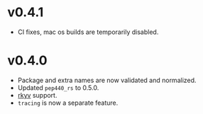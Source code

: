 # v0.4.1

* CI fixes, mac os builds are temporarily disabled.

# v0.4.0

* Package and extra names are now validated and normalized.
* Updated `pep440_rs` to 0.5.0.
* [rkyv](https://github.com/rkyv/rkyv) support.
* `tracing` is now a separate feature.
